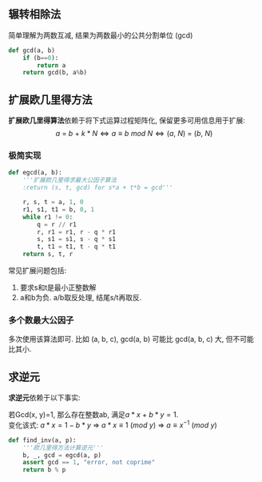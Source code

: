 ## 辗转相除法

简单理解为两数互减, 结果为两数最小的公共分割单位 (gcd)

```python
def gcd(a, b)
	if (b==0):
		return a
	return gcd(b, a%b)
```

## 扩展欧几里得方法

**扩展欧几里得算法**依赖于将下式运算过程矩阵化, 保留更多可用信息用于扩展:
$$a\ =\ b\ +\ k*N \Longleftrightarrow a\equiv b\ mod\ N \Longleftrightarrow (a,\ N)\ =\ (b,\ N)$$

### 极简实现

```python
def egcd(a, b):
    '''扩展欧几里得求最大公因子算法
    :return (s, t, gcd) for s*a + t*b = gcd'''

    r, s, t = a, 1, 0
    r1, s1, t1 = b, 0, 1
    while r1 != 0:
        q = r // r1
        r, r1 = r1, r - q * r1
        s, s1 = s1, s - q * s1
        t, t1 = t1, t - q * t1
    return s, t, r
```

常见扩展问题包括: 
1. 要求s和t是最小正整数解
2. a和b为负. a/b取反处理, 结尾s/t再取反.

### 多个数最大公因子

多次使用该算法即可. 比如 (a, b, c), gcd(a, b) 可能比 gcd(a, b, c) 大, 但不可能比其小. 

## 求逆元

**求逆元**依赖于以下事实: 

若Gcd(x, y)=1, 那么存在整数ab, 满足$a*x\ +\ b*y = 1$.  
变化该式: $a*x=1-b*y\ \Rightarrow\  a*x\equiv 1\ (mod\ y)\ \Rightarrow\ a\equiv x^{-1}\ (mod\ y)$

```python
def find_inv(a, p):
    '''欧几里得方法计算逆元'''
    b, _, gcd = egcd(a, p)
    assert gcd == 1, "error, not coprime"
    return b % p
```